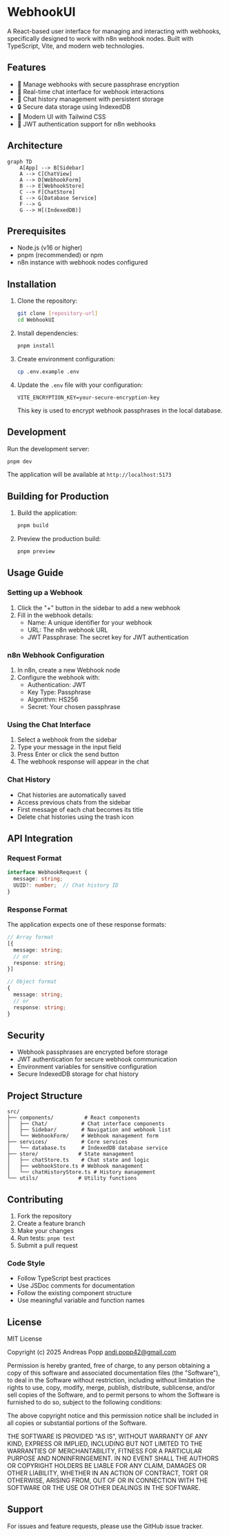 # WebhookUI

A React-based user interface for managing and interacting with webhooks, specifically designed to work with n8n webhook nodes. Built with TypeScript, Vite, and modern web technologies.

## Features

- 🔗 Manage webhooks with secure passphrase encryption
- 💬 Real-time chat interface for webhook interactions
- 📝 Chat history management with persistent storage
- 🔒 Secure data storage using IndexedDB
- 🎨 Modern UI with Tailwind CSS
- 🔐 JWT authentication support for n8n webhooks

## Architecture

```mermaid
graph TD
    A[App] --> B[Sidebar]
    A --> C[ChatView]
    A --> D[WebhookForm]
    B --> E[WebhookStore]
    C --> F[ChatStore]
    E --> G[Database Service]
    F --> G
    G --> H[(IndexedDB)]
```

## Prerequisites

- Node.js (v16 or higher)
- pnpm (recommended) or npm
- n8n instance with webhook nodes configured

## Installation

1. Clone the repository:
   ```bash
   git clone [repository-url]
   cd WebhookUI
   ```

2. Install dependencies:
   ```bash
   pnpm install
   ```

3. Create environment configuration:
   ```bash
   cp .env.example .env
   ```

4. Update the `.env` file with your configuration:
   ```env
   VITE_ENCRYPTION_KEY=your-secure-encryption-key
   ```
   This key is used to encrypt webhook passphrases in the local database.

## Development

Run the development server:
```bash
pnpm dev
```

The application will be available at `http://localhost:5173`

## Building for Production

1. Build the application:
   ```bash
   pnpm build
   ```

2. Preview the production build:
   ```bash
   pnpm preview
   ```

## Usage Guide

### Setting up a Webhook

1. Click the "+" button in the sidebar to add a new webhook
2. Fill in the webhook details:
   - Name: A unique identifier for your webhook
   - URL: The n8n webhook URL
   - JWT Passphrase: The secret key for JWT authentication

### n8n Webhook Configuration

1. In n8n, create a new Webhook node
2. Configure the webhook with:
   - Authentication: JWT
   - Key Type: Passphrase
   - Algorithm: HS256
   - Secret: Your chosen passphrase

### Using the Chat Interface

1. Select a webhook from the sidebar
2. Type your message in the input field
3. Press Enter or click the send button
4. The webhook response will appear in the chat

### Chat History

- Chat histories are automatically saved
- Access previous chats from the sidebar
- First message of each chat becomes its title
- Delete chat histories using the trash icon

## API Integration

### Request Format

```typescript
interface WebhookRequest {
  message: string;
  UUID?: number;  // Chat history ID
}
```

### Response Format

The application expects one of these response formats:

```typescript
// Array format
[{
  message: string;
  // or
  response: string;
}]

// Object format
{
  message: string;
  // or
  response: string;
}
```

## Security

- Webhook passphrases are encrypted before storage
- JWT authentication for secure webhook communication
- Environment variables for sensitive configuration
- Secure IndexedDB storage for chat history

## Project Structure

```
src/
├── components/          # React components
│   ├── Chat/           # Chat interface components
│   ├── Sidebar/        # Navigation and webhook list
│   └── WebhookForm/    # Webhook management form
├── services/           # Core services
│   └── database.ts     # IndexedDB database service
├── store/             # State management
│   ├── chatStore.ts    # Chat state and logic
│   ├── webhookStore.ts # Webhook management
│   └── chatHistoryStore.ts # History management
└── utils/             # Utility functions
```

## Contributing

1. Fork the repository
2. Create a feature branch
3. Make your changes
4. Run tests: `pnpm test`
5. Submit a pull request

### Code Style

- Follow TypeScript best practices
- Use JSDoc comments for documentation
- Follow the existing component structure
- Use meaningful variable and function names

## License

MIT License

Copyright (c) 2025 Andreas Popp <andi.popp42@gmail.com>

Permission is hereby granted, free of charge, to any person obtaining a copy
of this software and associated documentation files (the "Software"), to deal
in the Software without restriction, including without limitation the rights
to use, copy, modify, merge, publish, distribute, sublicense, and/or sell
copies of the Software, and to permit persons to whom the Software is
furnished to do so, subject to the following conditions:

The above copyright notice and this permission notice shall be included in
all copies or substantial portions of the Software.

THE SOFTWARE IS PROVIDED "AS IS", WITHOUT WARRANTY OF ANY KIND, EXPRESS OR
IMPLIED, INCLUDING BUT NOT LIMITED TO THE WARRANTIES OF MERCHANTABILITY,
FITNESS FOR A PARTICULAR PURPOSE AND NONINFRINGEMENT. IN NO EVENT SHALL THE
AUTHORS OR COPYRIGHT HOLDERS BE LIABLE FOR ANY CLAIM, DAMAGES OR OTHER
LIABILITY, WHETHER IN AN ACTION OF CONTRACT, TORT OR OTHERWISE, ARISING FROM,
OUT OF OR IN CONNECTION WITH THE SOFTWARE OR THE USE OR OTHER DEALINGS IN THE
SOFTWARE.

## Support

For issues and feature requests, please use the GitHub issue tracker.
